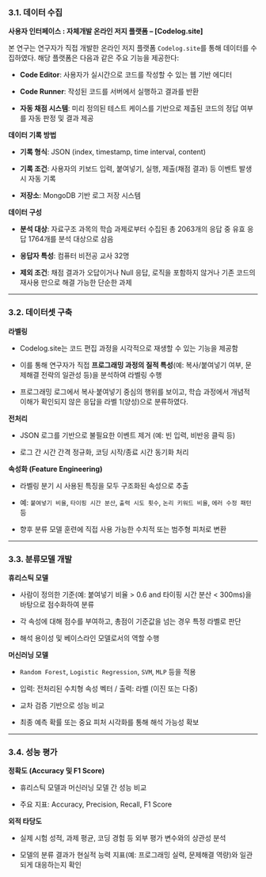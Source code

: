 ### **3.1. 데이터 수집**

**사용자 인터페이스 : 자체개발 온라인 저지 플랫폼 – [Codelog.site]**

본 연구는 연구자가 직접 개발한 온라인 저지 플랫폼 `Codelog.site`를 통해 데이터를 수집하였다. 해당 플랫폼은 다음과 같은 주요 기능을 제공한다:

- **Code Editor**: 사용자가 실시간으로 코드를 작성할 수 있는 웹 기반 에디터
    
- **Code Runner**: 작성된 코드를 서버에서 실행하고 결과를 반환
    
- **자동 채점 시스템**: 미리 정의된 테스트 케이스를 기반으로 제출된 코드의 정답 여부를 자동 판정 및 결과 제공
    

**데이터 기록 방법**

- **기록 형식**: JSON (index, timestamp, time interval, content)
    
- **기록 조건**: 사용자의 키보드 입력, 붙여넣기, 실행, 제출(채점 결과) 등 이벤트 발생 시 자동 기록
    
- **저장소**: MongoDB 기반 로그 저장 시스템
    

**데이터 구성**

- **분석 대상**: 자료구조 과목의 학습 과제로부터 수집된 총 2063개의 응답 중 유효 응답 1764개를 분석 대상으로 삼음
    
- **응답자 특성**: 컴퓨터 비전공 교사 32명
    
- **제외 조건**: 채점 결과가 오답이거나 Null 응답, 로직을 포함하지 않거나 기존 코드의 재사용 만으로 해결 가능한 단순한 과제
    

---

### **3.2. 데이터셋 구축**

**라벨링**

- Codelog.site는 코드 편집 과정을 시각적으로 재생할 수 있는 기능을 제공함
    
- 이를 통해 연구자가 직접 **프로그래밍 과정의 질적 특성**(예: 복사/붙여넣기 여부, 문제해결 전략의 일관성 등)을 분석하여 라벨링 수행

- 프로그래밍 로그에서 복사·붙여넣기 중심의 행위를 보이고, 학습 과정에서 개념적 이해가 확인되지 않은 응답을 라벨 1(양성)으로 분류하였다.
    
    
**전처리**

- JSON 로그를 기반으로 불필요한 이벤트 제거 (예: 빈 입력, 비반응 클릭 등)
    
- 로그 간 시간 간격 정규화, 코딩 시작/종료 시간 동기화 처리
    

**속성화 (Feature Engineering)**

- 라벨링 분기 시 사용된 특징을 모두 구조화된 속성으로 추출
    
- 예: `붙여넣기 비율`, `타이핑 시간 분산`, `출력 시도 횟수`, `논리 키워드 비율`, `에러 수정 패턴` 등
    
- 향후 분류 모델 훈련에 직접 사용 가능한 수치적 또는 범주형 피처로 변환
    

---

### **3.3. 분류모델 개발**

**휴리스틱 모델**

- 사람이 정의한 기준(예: 붙여넣기 비율 > 0.6 and 타이핑 시간 분산 < 300ms)을 바탕으로 점수화하여 분류
    
- 각 속성에 대해 점수를 부여하고, 총점이 기준값을 넘는 경우 특정 라벨로 판단
    
- 해석 용이성 및 베이스라인 모델로서의 역할 수행
    

**머신러닝 모델**

- `Random Forest`, `Logistic Regression`, `SVM`, `MLP` 등을 적용
    
- 입력: 전처리된 수치형 속성 벡터 / 출력: 라벨 (이진 또는 다중)
    
- 교차 검증 기반으로 성능 비교
    
- 최종 예측 확률 또는 중요 피처 시각화를 통해 해석 가능성 확보
    

---

### **3.4. 성능 평가**

**정확도 (Accuracy 및 F1 Score)**

- 휴리스틱 모델과 머신러닝 모델 간 성능 비교
    
- 주요 지표: Accuracy, Precision, Recall, F1 Score
    

**외적 타당도**

- 실제 시험 성적, 과제 평균, 코딩 경험 등 외부 평가 변수와의 상관성 분석
    
- 모델의 분류 결과가 현실적 능력 지표(예: 프로그래밍 실력, 문제해결 역량)와 일관되게 대응하는지 확인